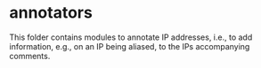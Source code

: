 # annotators

This folder contains modules to annotate IP addresses, i.e., to add information, e.g., on an IP being aliased, to the IPs accompanying comments.
